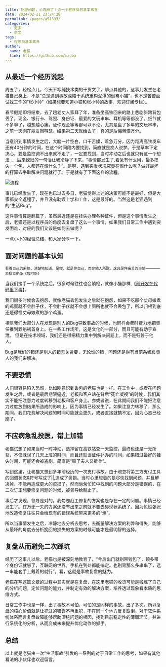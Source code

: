 ```yaml
---
title: 处理问题，心态崩了？论一个程序员的基本素养
date: 2024-02-21 23:24:28
permalink: /pages/a51393/
categories:
  - 更多
  - 杂文
tags:
  - 程序员基本素养
author: 
  name: 老猫
  link: https://github.com/maoba
---
```

## 从最近一个经历说起
周五了，轻松点儿，今天不写纯技术类的干货文了，聊点其他的，这事儿发生在老猫自己身上，不是“总是遇到事故深陷于系统重构泥潭的倒霉小猫”，也不是苦苦面试找工作的“张小帅”（如果想要知道小猫和张小帅的故事，欢迎订阅专栏）。

春节假期即将结束，去了趟老丈人家拜了年，准备坐高铁回来的路上悲剧斜跨背包丢了，现金、银行卡、驾照、身份证、最爱的文玩串串、耳机等等都没了。细节就不多聊了，越想越心痛。证件现金等等都可以不论，尤其是盘了多年的文玩串串，之前一天刚在朋友圈嘚瑟，结果第二天就给丢了，真的是后悔懊恼万分。

当意识到事情发生之后，大脑一片空白，口干舌燥，着急万分，因为距离高铁发车还有40分钟的时间，在这个时间段内要找到，简直就是痴人说梦。于是草率下定决心，要是监控调不出来就不走了，一定要找到，当时冲动之后也就只有这一个想法......后来媳妇的一句话让我冷静了下来，“事情都发生了,着急有什么用，最多损失一个包，人都还在慌什么？”。是啊，遇到突发状况究竟在慌什么呢？做好最坏的打算去争取解决问题就行了。于是就有了下面这样的流程。

<!-- more -->

![流程](https://cdn.ktdaddy.com/other/flow.jpg)

事儿已经发生了，现在也已过去多日，老猫觉得上述的决策可能不是最好，但是大家都安全返程了，并且没有耽误上学和工作，这是最好的。当然这是老猫遇到的“生活Bug”。

这件事情算是翻篇了，虽然最近还是在挂失办理各种证件，但是这个事情发生之后，老猫还是以程序员的角度去复盘了这么一个事情，如果我们日常工作中遇到突发困难，对应的我们又该是如何去做呢？

一点小小的经验总结，和大家分享一下。

## 面对问题的基本认知
<sub>
  看着自己的麻烦，清楚地知道，是你，就是你自己，而非他人所致。这真是件痛苦的事情————索福克勒斯《埃阿斯》
</sub>

<br>

当我们接手一个系统之后，很多时候往往也会躺枪，就像小猫那样,【[前开发在代码里下毒](https://mp.weixin.qq.com/s/b3dOUC24Erbz4JAAtXLkMQ)】。

我们很多时候会去抱怨，就像老猫丢包发生之后就在抱怨，如果不吃那个丈母娘煮的鸡蛋就不会肚子疼，不会肚子疼就不会想上厕所也就不会丢包了，所以归根到底还是得怪丈母娘煮的那个鸡蛋。

相信我们大部分人在发现是别人的Bug导致事故的时候，也同样会费时费力地把责任推到罪魁祸首身上。在一些工作场所，这是文化的一部分，而且可能有助于宣泄。
但是在技术领域，我们还是得把精力集中到解决问题上，而不是归咎于他人。

Bug是我们的错还是别人的错无关紧要，无论谁的错，问题还是得有当前系统负责人的我们来解决。

## 不要恐慌
人们很容易陷入恐慌，比如刚意识到丢包的老猫也是一样。在工作中，或者在问题发生之后，或者是最后期限逼近，老板和客户站在背后“死亡凝视”的时候，我们其实不能把注意力过度转移到老板和客户身上。亦或者说，在此期间我们不能把注意力过度放到结果所造成的影响上，因为事情已经发生了。如果注意力转移了，那么期间，我们花费解决问题的时间可能就会更久，或者直接就搞不定，因为心态已经崩了。

## 不应病急乱投医，错上加错
老猫试想了如果当时一时冲动，选择留在高铁站查一天监控，最终也还是一无所获，不仅耽误了几天上班的时间，而且还耽误证件补办的时间，如果错过最好的挂失时间，可能还会被盗刷，简直是“赔了夫人又折兵”。

写到这里，让老猫又想到多年前经历的一次支付事故。由于疏忽将第三方支付工具的回调状态&符号写成了||,造成了资损。当时心里想着的是尽快找到问题，并且解决掉，不能再造成更大的资损了。然而匆匆忙忙中找到的问题大部分是错误的，在二次订正想要修复问题的时候，被领导给制止了。

事后才发现，领导是对的，我匆匆赶工修复的方案也是存在一定的问题。事情已经发生了。在万无一失的方案还没有出来之前就不要去碰现状系统了。因为慌慌张张地改造修复往往只会给现有的错误系统带来更多的“熵”。

所以当事情发生之后，冷静地去分析去思考，去衡量解决方案的利弊和得失，能够从最坏的角度去分析挽回的损失的方案的时候可能才是最明智的选择。


## 复盘从而避免二次踩坑
经历了这事儿以后，老猫也是被深刻地教育了，“今后出门就别带钱包了，顶多带个身份证就够了，互联网的世界，手机在到处都能搞定。也别背那么多串串了，选一串能套手上戴着的就行”。看，这就是事故复盘的魅力。

老猫在写这篇文章的过程中其实就是在复盘，在这里老猫的收货可能是锻炼了自己的分析问题，定位问题的能力，并制定有效的解决方案，培养透过现象看本质的思维方式。

日常工作中也是一样，出了事故不可怕，可怕的是同样的事故，出了多次。所以复盘的核心价值就是让犯过的错误不再重犯，不在同一个地方反复跌倒。对于软件系统体系而言复盘故障能够帮助深挖问题的根因，找到目前稳定性的薄弱环节，并进行系统化的分析，从而变成未来提升优化动作的抓手。


## 总结
以上就是老猫由一次“生活事故”引发的一系列的对于日常工作的思考，如果有其他看法的小伙伴也欢迎留言。





